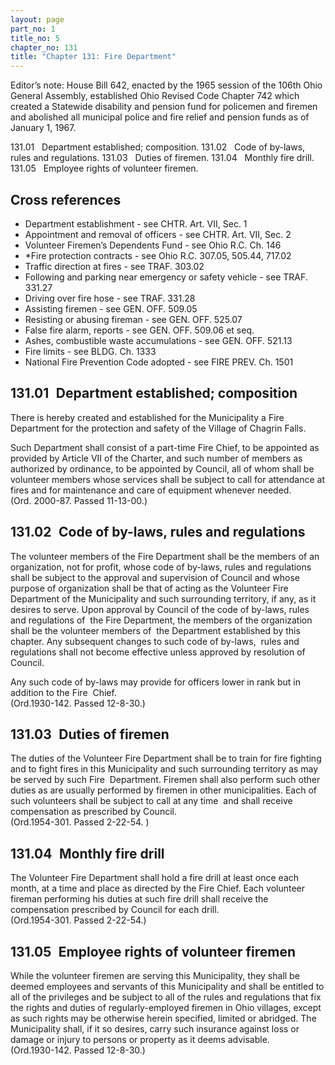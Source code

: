 ```yaml
---
layout: page
part_no: 1
title_no: 5
chapter_no: 131
title: "Chapter 131: Fire Department"
---
```


Editor’s note: House Bill 642, enacted by the 1965 session of the 106th Ohio
General Assembly, established Ohio Revised Code Chapter 742 which created a
Statewide disability and pension fund for policemen and firemen and abolished
all municipal police and fire relief and pension funds as of January 1, 1967.

131.01   Department established; composition.
131.02   Code of by-laws, rules and regulations.
131.03   Duties of firemen.
131.04   Monthly fire drill.
131.05   Employee rights of volunteer firemen.

## Cross references

* Department establishment - see CHTR. Art. VII, Sec. 1
* Appointment and removal of officers - see CHTR. Art. VII, Sec. 2
* Volunteer Firemen’s Dependents Fund - see Ohio R.C. Ch. 146
* *Fire protection contracts - see Ohio R.C. 307.05, 505.44, 717.02
* Traffic direction at fires - see TRAF. 303.02
* Following and parking near emergency or safety vehicle - see TRAF. 331.27
* Driving over fire hose - see TRAF. 331.28
* Assisting firemen - see GEN. OFF. 509.05
* Resisting or abusing fireman - see GEN. OFF. 525.07
* False fire alarm, reports - see GEN. OFF. 509.06 et seq.
* Ashes, combustible waste accumulations - see GEN. OFF. 521.13
* Fire limits - see BLDG. Ch. 1333
* National Fire Prevention Code adopted - see FIRE PREV. Ch. 1501

## 131.01   Department established; composition

There is hereby created and established for the Municipality a Fire
Department for the protection and safety of the Village of Chagrin Falls.

Such Department shall consist of a part-time Fire Chief, to be appointed as
provided by Article VII of the Charter, and such number of members as authorized by
ordinance, to be appointed by Council, all of whom shall be volunteer members
whose services shall be subject to call for attendance at fires and for
maintenance and care of equipment whenever needed.  
(Ord. 2000-87. Passed 11-13-00.)

## 131.02   Code of by-laws, rules and regulations

The volunteer members of the Fire Department shall be the members of an
organization, not for profit, whose code of by-laws, rules and regulations
shall be subject to the approval and supervision of Council and whose purpose
of organization shall be that of acting as the Volunteer Fire Department of the
Municipality and such surrounding territory, if any, as it desires to serve.
Upon approval by Council of the code of by-laws, rules and regulations of  the
Fire Department, the members of the organization shall be the volunteer members
of  the Department established by this chapter. Any subsequent changes to such
code of by-laws,  rules and regulations shall not become effective unless
approved by resolution of Council.

Any such code of by-laws may provide for officers lower in rank but in
addition to the Fire  Chief.  
(Ord.1930-142. Passed 12-8-30.)

## 131.03   Duties of firemen

The duties of the Volunteer Fire Department shall be to train for fire
fighting and to fight fires in this Municipality and such surrounding territory
as may be served by such Fire  Department. Firemen shall also perform such
other duties as are usually performed by firemen in other municipalities. Each
of such volunteers shall be subject to call at any time  and shall receive
compensation as prescribed by Council.  
(Ord.1954-301. Passed 2-22-54. )

## 131.04   Monthly fire drill

The Volunteer Fire Department shall hold a fire drill at least once each
month, at a time and place as directed by the Fire Chief. Each volunteer
fireman performing his duties at such fire drill shall receive the compensation
prescribed by Council for each drill.  
(Ord.1954-301. Passed 2-22-54.)

## 131.05   Employee rights of volunteer firemen

While the volunteer firemen are serving this Municipality, they shall be
deemed employees and servants of this Municipality and shall be entitled to all
of the privileges and be subject to all of the rules and regulations that fix
the rights and duties of regularly-employed firemen in Ohio villages, except as
such rights may be otherwise herein specified, limited or abridged. The
Municipality shall, if it so desires, carry such insurance against loss or
damage or injury to persons or property as it deems advisable.  
(Ord.1930-142. Passed 12-8-30.)
